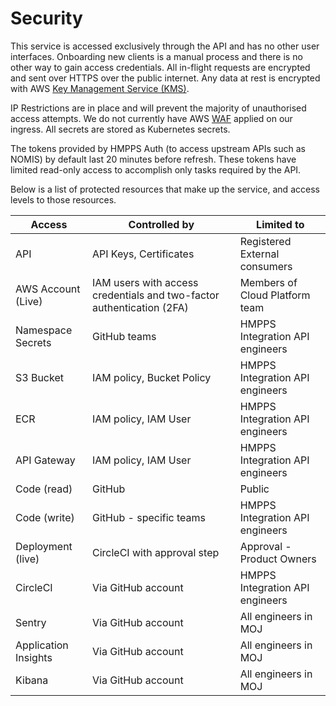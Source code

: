 # Security

This service is accessed exclusively through the API and has no other user interfaces.
Onboarding new clients is a manual process and there is no other way to gain access credentials.
All in-flight requests are encrypted and sent over HTTPS over the public internet. Any data at rest is encrypted with AWS [Key Management Service (KMS)](https://aws.amazon.com/kms/).

IP Restrictions are in place and will prevent the majority of unauthorised access attempts. We do not currently have AWS [WAF](https://aws.amazon.com/waf/) applied on our ingress.
All secrets are stored as Kubernetes secrets.

The tokens provided by HMPPS Auth (to access upstream APIs such as NOMIS) by default last 20 minutes before refresh.
These tokens have limited read-only access to accomplish only tasks required by the API.

Below is a list of protected resources that make up the service, and access levels to those resources.

| Access               | Controlled by                                                         | Limited to                      |
| -------------------- | --------------------------------------------------------------------- | ------------------------------- |
| API                  | API Keys, Certificates                                                | Registered External consumers   |
| AWS Account (Live)   | IAM users with access credentials and two-factor authentication (2FA) | Members of Cloud Platform team  |
| Namespace Secrets    | GitHub teams                                                          | HMPPS Integration API engineers |
| S3 Bucket            | IAM policy, Bucket Policy                                             | HMPPS Integration API engineers |
| ECR                  | IAM policy, IAM User                                                  | HMPPS Integration API engineers |
| API Gateway          | IAM policy, IAM User                                                  | HMPPS Integration API engineers |
| Code (read)          | GitHub                                                                | Public                          |
| Code (write)         | GitHub - specific teams                                               | HMPPS Integration API engineers |
| Deployment (live)    | CircleCI with approval step                                           | Approval - Product Owners       |
| CircleCI             | Via GitHub account                                                    | HMPPS Integration API engineers |
| Sentry               | Via GitHub account                                                    | All engineers in MOJ            |
| Application Insights | Via GitHub account                                                    | All engineers in MOJ            |
| Kibana               | Via GitHub account                                                    | All engineers in MOJ            |
